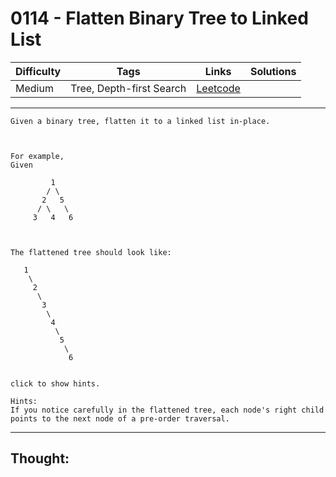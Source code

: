 # 0114 - Flatten Binary Tree to Linked List

Difficulty  | Tags | Links | Solutions
----------- | ---- | ----- | -----
Medium | Tree, Depth-first Search | [Leetcode](https://leetcode.com/problems/flatten-binary-tree-to-linked-list/description/) |


-----------

```
Given a binary tree, flatten it to a linked list in-place.



For example,
Given

         1
        / \
       2   5
      / \   \
     3   4   6



The flattened tree should look like:

   1
    \
     2
      \
       3
        \
         4
          \
           5
            \
             6


click to show hints.

Hints:
If you notice carefully in the flattened tree, each node's right child points to the next node of a pre-order traversal.
```

-----------

## Thought:
